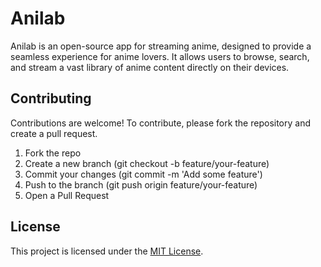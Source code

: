 # Anilab

Anilab is an open-source app for streaming anime, designed to provide a seamless experience for anime lovers. It allows users to browse, search, and stream a vast library of anime content directly on their devices.

## Contributing

Contributions are welcome! To contribute, please fork the repository and create a pull request.

1) Fork the repo
2) Create a new branch (git checkout -b feature/your-feature)
3) Commit your changes (git commit -m 'Add some feature')
4) Push to the branch (git push origin feature/your-feature)
5) Open a Pull Request

## License

This project is licensed under the [MIT License](LICENSE).
